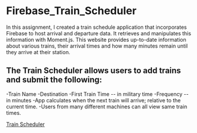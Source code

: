 # Firebase_Train_Scheduler

In this assignment, I created a train schedule application that incorporates Firebase to host arrival and departure data. It retrieves and manipulates this information with Moment.js. This website provides up-to-date information about various trains, their arrival times and how many minutes remain until they arrive at their station.

## The Train Scheduler allows users to add trains and submit the following:
-Train Name
-Destination 
-First Train Time -- in military time
-Frequency -- in minutes
-App calculates when the next train will arrive; relative to the current time.
-Users from many different machines can all view same train times.

[Train Scheduler](https://zmatthews33.github.io/Firebase_Train_Scheduler/)

